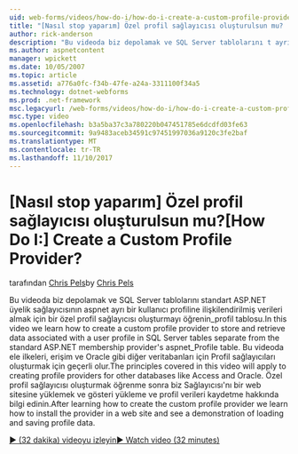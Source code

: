 ```yaml
---
uid: web-forms/videos/how-do-i/how-do-i-create-a-custom-profile-provider
title: "[Nasıl stop yaparım] Özel profil sağlayıcısı oluşturulsun mu? | Microsoft Docs"
author: rick-anderson
description: "Bu videoda biz depolamak ve SQL Server tablolarını t ayrı bir kullanıcı profiline ilişkilendirilmiş verileri almak için bir özel profil sağlayıcısı oluşturma hakkında bilgi edinin..."
ms.author: aspnetcontent
manager: wpickett
ms.date: 10/05/2007
ms.topic: article
ms.assetid: a776a0fc-f34b-47fe-a24a-3311100f34a5
ms.technology: dotnet-webforms
ms.prod: .net-framework
msc.legacyurl: /web-forms/videos/how-do-i/how-do-i-create-a-custom-profile-provider
msc.type: video
ms.openlocfilehash: b3a5ba37c3a780220b047451785e6dcdfd03fe63
ms.sourcegitcommit: 9a9483aceb34591c97451997036a9120c3fe2baf
ms.translationtype: MT
ms.contentlocale: tr-TR
ms.lasthandoff: 11/10/2017
---
```

<a name="how-do-i-create-a-custom-profile-provider"></a><span data-ttu-id="68b4b-104">[Nasıl stop yaparım] Özel profil sağlayıcısı oluşturulsun mu?</span><span class="sxs-lookup"><span data-stu-id="68b4b-104">[How Do I:] Create a Custom Profile Provider?</span></span>
====================
<span data-ttu-id="68b4b-105">tarafından [Chris Pels](https://twitter.com/chrispels)</span><span class="sxs-lookup"><span data-stu-id="68b4b-105">by [Chris Pels](https://twitter.com/chrispels)</span></span>

<span data-ttu-id="68b4b-106">Bu videoda biz depolamak ve SQL Server tablolarını standart ASP.NET üyelik sağlayıcısının aspnet ayrı bir kullanıcı profiline ilişkilendirilmiş verileri almak için bir özel profil sağlayıcısı oluşturmayı öğrenin\_profil tablosu.</span><span class="sxs-lookup"><span data-stu-id="68b4b-106">In this video we learn how to create a custom profile provider to store and retrieve data associated with a user profile in SQL Server tables separate from the standard ASP.NET membership provider's aspnet\_Profile table.</span></span> <span data-ttu-id="68b4b-107">Bu videoda ele ilkeleri, erişim ve Oracle gibi diğer veritabanları için Profil sağlayıcıları oluşturmak için geçerli olur.</span><span class="sxs-lookup"><span data-stu-id="68b4b-107">The principles covered in this video will apply to creating profile providers for other databases like Access and Oracle.</span></span> <span data-ttu-id="68b4b-108">Özel profil sağlayıcısı oluşturmak öğrenme sonra biz Sağlayıcısı'nı bir web sitesine yüklemek ve gösteri yükleme ve profil verileri kaydetme hakkında bilgi edinin.</span><span class="sxs-lookup"><span data-stu-id="68b4b-108">After learning how to create the custom profile provider we learn how to install the provider in a web site and see a demonstration of loading and saving profile data.</span></span>

[<span data-ttu-id="68b4b-109">&#9654; (32 dakika) videoyu izleyin</span><span class="sxs-lookup"><span data-stu-id="68b4b-109">&#9654; Watch video (32 minutes)</span></span>](https://channel9.msdn.com/Blogs/ASP-NET-Site-Videos/how-do-i-create-a-custom-profile-provider)
